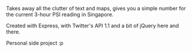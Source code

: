 Takes away all the clutter of text and maps, gives you a simple number for the current 3-hour PSI reading in Singapore.

Created with Express, with Twitter's API 1.1 and a bit of jQuery here and there. 

Personal side project :p
